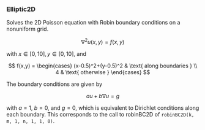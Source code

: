 ### Elliptic2D

Solves the 2D Poisson equation with Robin boundary conditions on a nonuniform grid.

$$
\nabla^2 u(x,y) = f(x,y)
$$

with $x\in[0,10], y\in[0,10]$, and

$$
f(x,y) = \begin{cases}
    (x-0.5)^2+(y-0.5)^2 & \text{ along boundaries } \\
    4 & \text{ otherwise }
\end{cases}
$$

The boundary conditions are given by

$$
au + b\nabla u = g
$$

with $a=1$, $b=0$, and $g=0$, which is equivalent to Dirichlet conditions along each boundary.
This corresponds to the call to robinBC2D of `robinBC2D(k, m, 1, n, 1, 1, 0)`.
